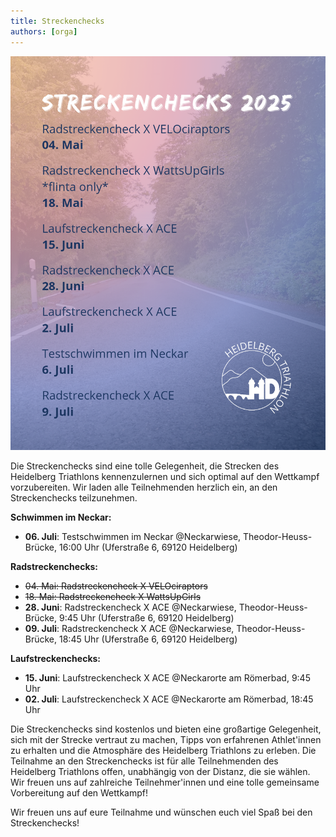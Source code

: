 ```yaml
---
title: Streckenchecks
authors: [orga]
---
```


![Staffel](/blog/2025_streckenchecks.png)

Die Streckenchecks sind eine tolle Gelegenheit, die Strecken des Heidelberg Triathlons kennenzulernen und sich optimal auf den Wettkampf vorzubereiten. Wir laden alle Teilnehmenden herzlich ein, an den Streckenchecks teilzunehmen.

**Schwimmen im Neckar:**
- **06. Juli**: Testschwimmen im Neckar @Neckarwiese, Theodor-Heuss-Brücke, 16:00 Uhr (Uferstraße 6, 69120 Heidelberg)

**Radstreckenchecks:**
- ~~04. Mai: Radstreckencheck X VELOciraptors~~
- ~~18. Mai: Radstreckencheck X WattsUpGirls~~
- **28. Juni**: Radstreckencheck X ACE @Neckarwiese, Theodor-Heuss-Brücke, 9:45 Uhr (Uferstraße 6, 69120 Heidelberg)
- **09. Juli**: Radstreckencheck X ACE  @Neckarwiese, Theodor-Heuss-Brücke, 18:45 Uhr (Uferstraße 6, 69120 Heidelberg)

**Laufstreckenchecks:**
- **15. Juni**: Laufstreckencheck X ACE @Neckarorte am Römerbad, 9:45 Uhr
- **02. Juli**: Laufstreckencheck X ACE @Neckarorte am Römerbad, 18:45 Uhr

Die Streckenchecks sind kostenlos und bieten eine großartige Gelegenheit, sich mit der Strecke vertraut zu machen, Tipps von erfahrenen Athlet'innen zu erhalten und die Atmosphäre des Heidelberg Triathlons zu erleben.
Die Teilnahme an den Streckenchecks ist für alle Teilnehmenden des Heidelberg Triathlons offen, unabhängig von der Distanz, die sie wählen. Wir freuen uns auf zahlreiche Teilnehmer'innen und eine tolle gemeinsame Vorbereitung auf den Wettkampf!

Wir freuen uns auf eure Teilnahme und wünschen euch viel Spaß bei den Streckenchecks!